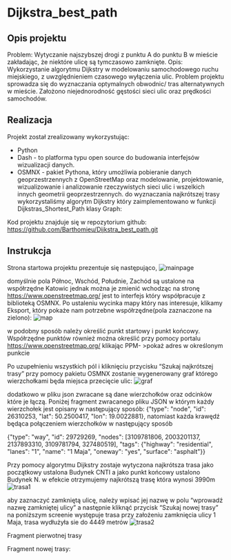 # Dijkstra_best_path

## Opis projektu
Problem: Wytyczanie najszybszej drogi z punktu A do punktu B w mieście zakładając, że
niektóre ulicę są tymczasowo zamknięte.
Opis: Wykorzystanie algorytmu Dijkstry w modelowaniu samochodowego ruchu miejskiego,
z uwzględnieniem czasowego wyłączenia ulic. Problem projektu sprowadza się do
wyznaczania optymalnych obwodnic/ tras alternatywnych w mieście. Założono
niejednorodność gęstości sieci ulic oraz prędkości samochodów.

## Realizacja
Projekt został zrealizowany wykorzystując:
- Python
- Dash - to platforma typu open source do budowania interfejsów wizualizacji danych.
- OSMNX - pakiet Pythona, który umożliwia pobieranie danych geoprzestrzennych z
OpenStreetMap oraz modelowanie, projektowanie, wizualizowanie i analizowanie
rzeczywistych sieci ulic i wszelkich innych geometrii geoprzestrzennych.
do wyznaczania najkrótszej trasy wykorzystaliśmy algorytm Dijkstry który
zaimplementowano w funkcji Dijkstras_Shortest_Path klasy Graph:

Kod projektu znajduje się w repozytorium github:
https://github.com/Barthomieu/Dijkstra_best_path.git

## Instrukcja
Strona startowa projektu prezentuje się następująco,
![mainpage](https://user-images.githubusercontent.com/92340031/217549716-24fa7fb0-5485-485c-a11b-1900cb329160.jpg)

domyślnie pola Północ, Wschód, Południe, Zachód są ustalone na współrzędne Katowic
jednak można je zmienić wchodząc na stronę https://www.openstreetmap.org/ jest to
interfejs który współpracuje z biblioteką OSMNX. Po ustaleniu wycinka mapy który nas
interesuje, klikamy Eksport, który pokaże nam potrzebne współrzędne(pola zaznaczone na
zielono):
![map](https://user-images.githubusercontent.com/92340031/217549925-f5f27512-0f06-48eb-9c8e-d99380a03b4e.jpg)

w podobny sposób należy określić punkt startowy i punkt końcowy. Współrzędne punktów
również można określić przy pomocy portalu https://www.openstreetmap.org/ klikając PPM-
&gt;pokaż adres w określonym punkcie

Po uzupełnieniu wszystkich pól i kliknięciu przycisku “Szukaj najkrótszej trasy” przy pomocy
pakietu OSMNX zostanie wygenerowany graf którego wierzchołkami będa miejsca
przecięcie ulic:
![graf](https://user-images.githubusercontent.com/92340031/217550575-e2c42ad0-805e-4fb2-8f25-c096b401c872.jpg)

dodatkowo w pliku json zwracane są dane wierzchołków oraz odcinków które je łączą.
Poniżej fragment zwracanego pliku JSON w którym każdy wierzchołek jest opisany w
następujący sposób:
{&quot;type&quot;: &quot;node&quot;, &quot;id&quot;: 26310253, &quot;lat&quot;: 50.2500417, &quot;lon&quot;:
19.0022881},
natomiast każda krawędź będąca połączeniem wierzchołków w następujący sposób

{&quot;type&quot;: &quot;way&quot;, &quot;id&quot;: 29729269, &quot;nodes&quot;: [3109781806, 2003201137,
2137893310, 3109781794, 327480519], &quot;tags&quot;: {&quot;highway&quot;:
&quot;residential&quot;, &quot;lanes&quot;: &quot;1&quot;, &quot;name&quot;: &quot;1 Maja&quot;, &quot;oneway&quot;: &quot;yes&quot;,
&quot;surface&quot;: &quot;asphalt&quot;}}

Przy pomocy algorytmu Dijkstry zostaje wytyczona najkrótsza trasa
jako początkowy ustalona Budynek CNTI a jako punkt końcowy ustalono Budynek N.
w efekcie otrzymujemy najkrótszą trasę która wynosi 3990m
![trasa1](https://user-images.githubusercontent.com/92340031/217550631-4fa8d8eb-6489-4ad7-99b7-e850f4f12c6e.jpg)

aby zaznaczyć zamkniętą ulicę, należy wpisać jej nazwę w polu “wprowadź nazwę
zamkniętej ulicy” a następnie kliknąć przycisk “Szukaj nowej trasy”
na poniższym screenie występuje trasa przy założeniu zamknięcia ulicy 1 Maja, trasa
wydłużyła sie do 4449 metrów
![trasa2](https://user-images.githubusercontent.com/92340031/217550738-1a8583f1-7813-4afc-b404-cd7f33a06259.jpg)

Fragment pierwotnej trasy

Fragment nowej trasy:

